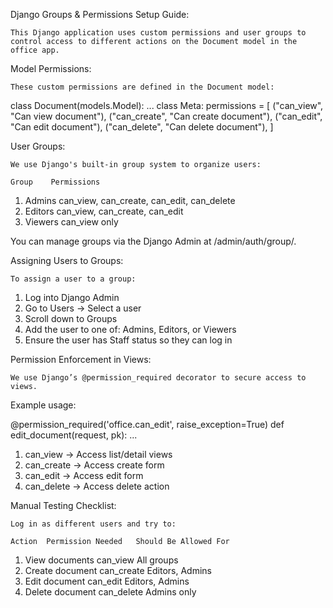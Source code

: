 Django Groups & Permissions Setup Guide:

    This Django application uses custom permissions and user groups to control access to different actions on the Document model in the office app.

Model Permissions:

    These custom permissions are defined in the Document model:

class Document(models.Model):
    ...
    class Meta:
        permissions = [
            ("can_view", "Can view document"),
            ("can_create", "Can create document"),
            ("can_edit", "Can edit document"),
            ("can_delete", "Can delete document"),
        ]

User Groups:

    We use Django's built-in group system to organize users:

    Group 	 Permissions
1. Admins	 can_view, can_create, can_edit, can_delete
2. Editors	 can_view, can_create, can_edit
3. Viewers	 can_view only

You can manage groups via the Django Admin at /admin/auth/group/.

Assigning Users to Groups:

    To assign a user to a group:

1. Log into Django Admin
2. Go to Users → Select a user
3. Scroll down to Groups
4. Add the user to one of: Admins, Editors, or Viewers
5. Ensure the user has Staff status so they can log in

Permission Enforcement in Views:

    We use Django’s @permission_required decorator to secure access to views.

Example usage:

@permission_required('office.can_edit', raise_exception=True)
def edit_document(request, pk):
    ...

1. can_view → Access list/detail views
2. can_create → Access create form
3. can_edit → Access edit form
4. can_delete → Access delete action


Manual Testing Checklist:

    Log in as different users and try to:

    Action	Permission Needed	Should Be Allowed For
1. View documents	can_view	All groups
2. Create document	can_create	Editors, Admins
3. Edit document	can_edit	Editors, Admins
4. Delete document	can_delete	Admins only